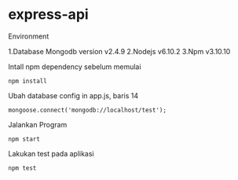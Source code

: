 # express-api


Environment

1.Database Mongodb version v2.4.9
2.Nodejs v6.10.2
3.Npm v3.10.10

Intall npm dependency sebelum memulai

    npm install

Ubah database config in app.js, baris 14

    mongoose.connect('mongodb://localhost/test');

Jalankan Program

    npm start

Lakukan test pada aplikasi

    npm test
